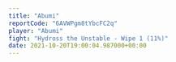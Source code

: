 ```yaml
---
title: "Abumi"
reportCode: "6AVWPgm8tYbcFC2q"
player: "Abumi"
fight: "Hydross the Unstable - Wipe 1 (11%)"
date: 2021-10-20T19:00:04.987000+00:00
---
```

